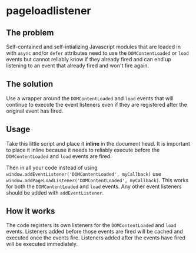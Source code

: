 # pageloadlistener

## The problem
Self-contained and self-intializing Javascript modules that are loaded in with `async` and/or `defer` attributes need to use the `DOMContentLoaded` or `load` events but cannot reliably know if they already fired and can end up listening to an event that already fired and won't fire again.

## The solution
Use a wrapper around the `DOMContentLoaded` and `load` events that will continue to execute the event listeners even if they are registered after the original event has fired.

## Usage
Take this little script and place it **inline** in the document head. It is important to place it inline because it needs to reliably execute before the `DOMContentLoaded` and `load` events are fired.

Then in all your code instead of using `window.addEventListener('DOMContentLoaded', myCallback)` use `window.addPageLoadListener('DOMContentLoaded', myCallback)`. This works for both the `DOMContentLoaded` and `load` events. Any other event listeners should be added with `addEventListener`.

## How it works
The code registers its own listeners for the `DOMContentLoaded` and `load` events. Listeners added before those events are fired will be cached and executed once the events fire. Listeners added after the events have fired will be executed immediately.

